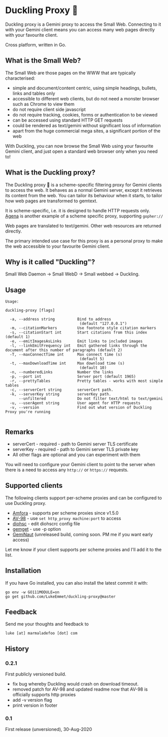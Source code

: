 # Duckling Proxy 🦆
Duckling proxy is a Gemini proxy to access the Small Web. Connecting to it with your Gemini client means you can access many web pages directly with your favourite client.

Cross platform, written in Go.

## What is the Small Web?

The Small Web are those pages on the WWW that are typically characterised:

* simple and document/content centric, using simple headings, bullets, links and tables only
* accessible to different web clients, but do not need a monster browser such as Chrome to view them
* do not require client side javascript
* do not require tracking, cookies, forms or authentication to be viewed
* can be accessed using standard HTTP GET requests
* could be rendered as text/gemini without significant loss of information
* apart from the huge commercial mega sites, a significant portion of the web

With Duckling, you can now browse the Small Web using your favourite Gemini client, and just open a standard web browser only when you need to!

## What is the Duckling proxy?

The Duckling proxy 🦆 is a scheme-specific filtering proxy for Gemini clients to access the web. It behaves as a normal Gemini server, except it retrieves its content from the web. You can tailor its behaviour when it starts, to tailor how web pages are transformed to gemtext.

It is scheme-specific, i.e. it is designed to handle HTTP requests only. [Agena](https://tildegit.org/solderpunk/agena) is another example of a scheme specific proxy, supporting <code>gopher://</code>

Web pages are translated to text/gemini. Other web resources are returned directly.

The primary intended use case for this proxy is as a personal proxy to make the web accessible to your favourite Gemini client. 

## Why is it called "Duckling"?

Small Web Daemon -> Small WebD -> Small webbed -> Duckling.

## Usage

```
Usage:

duckling-proxy [flags]

  -a, --address string          Bind to address
                                 (default "127.0.0.1")
  -m, --citationMarkers         Use footnote style citation markers
  -s, --citationStart int       Start citations from this index (default 1)
  -e, --emitImagesAsLinks       Emit links to included images
  -l, --linkEmitFrequency int   Emit gathered links through the document after this number of paragraphs (default 2)
  -T, --maxConnectTime int      Max connect time (s)
                                 (default 5)
  -t, --maxDownloadTime int     Max download time (s)
                                 (default 10)
  -n, --numberedLinks           Number the links
  -p, --port int                Server port (default 1965)
  -r, --prettyTables            Pretty tables - works with most simple tables
  -c, --serverCert string       serverCert path.
  -k, --serverKey string        serverKey path.
      --unfiltered              Do not filter text/html to text/gemini
  -u, --userAgent string        User agent for HTTP requests
  -v, --version                 Find out what version of Duckling Proxy you're running
  
```

## Remarks

* serverCert - required - path to Gemini server TLS certificate
* serverKey - required - path to Gemini server TLS private key
* All other flags are optional and you can experiment with them

You will need to configure your Gemini client to point to the server when there is a need to access any <code>http://</code> or <code>https://</code> requests.

## Supported clients

The following clients support per-scheme proxies and can be configured to use Duckling proxy.

* [Amfora](https://github.com/makeworld-the-better-one/amfora) - supports per scheme proxies since v1.5.0
* [AV-98](https://tildegit.org/solderpunk/AV-98)  - use `set http_proxy machine:port` to access
* [diohsc](https://repo.or.cz/diohsc.git) - edit diohscrc config file
* [gemget](https://github.com/makeworld-the-better-one/gemget) - use -p option
* [GemiNaut](https://github.com/LukeEmmet/GemiNaut) (unreleased build, coming soon. PM me if you want early access)

Let me know if your client supports per scheme proxies and I'll add it to the list.

## Installation

If you have Go installed, you can also install the latest commit it with:

```
go env -w GO111MODULE=on
go get github.com/LukeEmmet/duckling-proxy@master
```

## Feedback

Send me your thoughts and feedback to

```
luke [at] marmaladefoo [dot] com
```

## History

### 0.2.1

First publicly versioned build.

* fix bug whereby Duckling would crash on download timeout.
* removed patch for AV-98 and updated readme now that AV-98 is officially supports http proxies
* add -v version flag
* print version in footer


### 0.1

First release (unversioned), 30-Aug-2020
